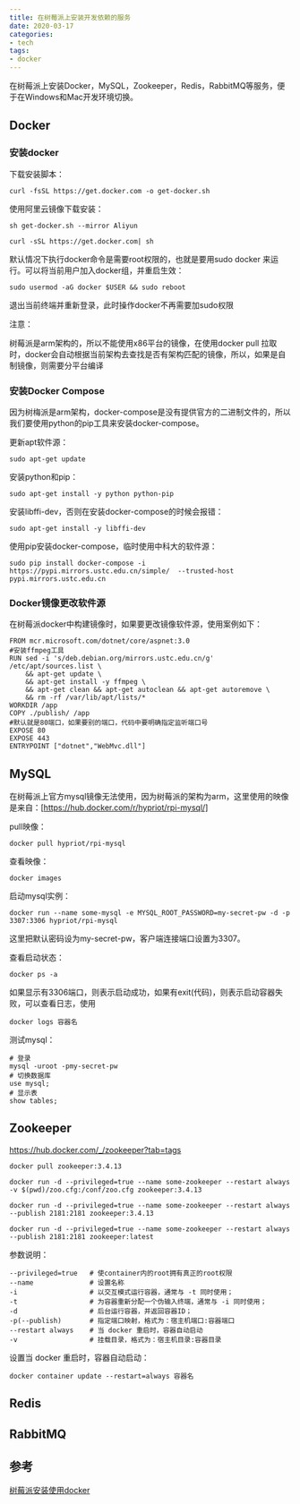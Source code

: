 ```yaml
---
title: 在树莓派上安装开发依赖的服务  
date: 2020-03-17
categories:
- tech
tags:
- docker
---
```


在树莓派上安装Docker，MySQL，Zookeeper，Redis，RabbitMQ等服务，便于在Windows和Mac开发环境切换。

<!-- more -->

## Docker

### 安装docker

下载安装脚本：
```
curl -fsSL https://get.docker.com -o get-docker.sh
```

使用阿里云镜像下载安装：

```
sh get-docker.sh --mirror Aliyun

curl -sSL https://get.docker.com| sh
```

默认情况下执行docker命令是需要root权限的，也就是要用sudo docker 来运行。可以将当前用户加入docker组，并重启生效：
```
sudo usermod -aG docker $USER && sudo reboot
```
退出当前终端并重新登录，此时操作docker不再需要加sudo权限

注意：

树莓派是arm架构的，所以不能使用x86平台的镜像，在使用docker pull 拉取时，docker会自动根据当前架构去查找是否有架构匹配的镜像，所以，如果是自制镜像，则需要分平台编译

### 安装Docker Compose 

因为树梅派是arm架构，docker-compose是没有提供官方的二进制文件的，所以我们要使用python的pip工具来安装docker-compose。

更新apt软件源：
```
sudo apt-get update
```

安装python和pip：
```
sudo apt-get install -y python python-pip
```

安装libffi-dev，否则在安装docker-compose的时候会报错：
```
sudo apt-get install -y libffi-dev
```

使用pip安装docker-compose，临时使用中科大的软件源：
```
sudo pip install docker-compose -i https://pypi.mirrors.ustc.edu.cn/simple/  --trusted-host  pypi.mirrors.ustc.edu.cn
```

### Docker镜像更改软件源

在树莓派docker中构建镜像时，如果要更改镜像软件源，使用案例如下：

```
FROM mcr.microsoft.com/dotnet/core/aspnet:3.0
#安装ffmpeg工具
RUN sed -i 's/deb.debian.org/mirrors.ustc.edu.cn/g' /etc/apt/sources.list \
    && apt-get update \
    && apt-get install -y ffmpeg \
    && apt-get clean && apt-get autoclean && apt-get autoremove \
    && rm -rf /var/lib/apt/lists/*
WORKDIR /app
COPY ./publish/ /app 
#默认就是80端口，如果要别的端口，代码中要明确指定监听端口号
EXPOSE 80
EXPOSE 443
ENTRYPOINT ["dotnet","WebMvc.dll"]
```
## MySQL

在树莓派上官方mysql镜像无法使用，因为树莓派的架构为arm，这里使用的映像是来自：[https://hub.docker.com/r/hypriot/rpi-mysql/]

pull映像：
```
docker pull hypriot/rpi-mysql
```

查看映像：
```
docker images
```

启动mysql实例：
```
docker run --name some-mysql -e MYSQL_ROOT_PASSWORD=my-secret-pw -d -p 3307:3306 hypriot/rpi-mysql
```
这里把默认密码设为my-secret-pw，客户端连接端口设置为3307。

查看启动状态：
```
docker ps -a
```

如果显示有3306端口，则表示启动成功，如果有exit(代码)，则表示启动容器失败，可以查看日志，使用
```
docker logs 容器名 
```

测试mysql：
```
# 登录
mysql -uroot -pmy-secret-pw
# 切换数据库
use mysql;
# 显示表
show tables;
```

## Zookeeper

https://hub.docker.com/_/zookeeper?tab=tags

```
docker pull zookeeper:3.4.13

docker run -d --privileged=true --name some-zookeeper --restart always -v $(pwd)/zoo.cfg:/conf/zoo.cfg zookeeper:3.4.13

docker run -d --privileged=true --name some-zookeeper --restart always --publish 2181:2181 zookeeper:3.4.13

docker run -d --privileged=true --name some-zookeeper --restart always --publish 2181:2181 zookeeper:latest
```

参数说明：
```
--privileged=true   # 使container内的root拥有真正的root权限
--name              # 设置名称
-i 	                # 以交互模式运行容器，通常与 -t 同时使用；
-t 	                # 为容器重新分配一个伪输入终端，通常与 -i 同时使用；
-d 	                # 后台运行容器，并返回容器ID；
-p(--publish) 	    # 指定端口映射，格式为：宿主机端口:容器端口
--restart always    # 当 docker 重启时，容器自动启动
-v                  # 挂载目录，格式为：宿主机目录:容器目录
```

设置当 docker 重启时，容器自动启动：
```
docker container update --restart=always 容器名
```

## Redis



## RabbitMQ




## 参考
[树莓派安装使用docker](https://www.cnblogs.com/kasnti/p/11833778.html)